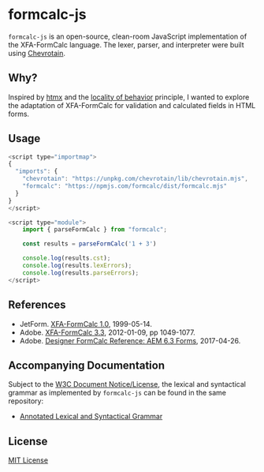 # formcalc-js

`formcalc-js` is an open-source, clean-room JavaScript implementation of the XFA-FormCalc language. The lexer, parser, and interpreter were built using [Chevrotain](https://github.com/chevrotain/chevrotain).

## Why?

Inspired by [htmx](https://htmx.org/) and the [locality of behavior](https://htmx.org/essays/locality-of-behaviour/) principle, I wanted to explore the adaptation of XFA-FormCalc for validation and calculated fields in HTML forms.

## Usage

```javascript
<script type="importmap">
{
  "imports": {
    "chevrotain": "https://unpkg.com/chevrotain/lib/chevrotain.mjs",
    "formcalc": "https://npmjs.com/formcalc/dist/formcalc.mjs"
  }
}
</script>

<script type="module">
    import { parseFormCalc } from "formcalc";

    const results = parseFormCalc('1 + 3')

    console.log(results.cst);
    console.log(results.lexErrors);
    console.log(results.parseErrors);
</script>
```

## References

* JetForm. [XFA-FormCalc 1.0](https://www.w3.org/1999/05/XFA/xfa-formcalc.html), 1999-05-14.
* Adobe. [XFA-FormCalc 3.3](https://helpx.adobe.com/content/dam/Adobe/specs/xfa_spec_3_3.pdf), 2012-01-09, pp 1049-1077.
* Adobe. [Designer FormCalc Reference: AEM 6.3 Forms](https://helpx.adobe.com/pdf/aem-forms/6-3/formcalc-reference.pdf), 2017-04-26.

## Accompanying Documentation

Subject to the [W3C Document Notice/License](https://www.w3.org/copyright/document-license-2023/), the lexical and syntactical grammar as implemented by `formcalc-js` can be found in the same repository:
* [Annotated Lexical and Syntactical Grammar](https://github.com/robocoder/formcalc-js/blob/main/adr/language-spec.md)

## License

[MIT License](LICENSE)
